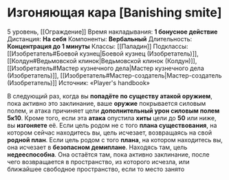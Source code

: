 # Изгоняющая кара [Banishing smite]
5 уровень, [[Ограждение]]
Время накладывания: **1 бонусное действие**
Дистанция: **На себя**
Компоненты: **Вербальный**
Длительность: **Концентрация до 1 минуты**
Классы: [[Паладин]]
Подклассы: [[Изобретатель#Боевой кузнец|Боевой кузнец (Изобретатель)]], [[Колдун#Ведьмовской клинок|Ведьмовской клинок (Колдун)]], [[Изобретатель#Мастер кузнечного дела|Мастер кузнечного дела (Изобретатель)]], [[Изобретатель#Мастер-создатель|Мастер-создатель (Изобретатель)]]
Источник: «Player's handbook»

В следующий раз, когда вы **попадёте по существу атакой оружием**, пока активно это заклинание, ваше **оружие** покрывается силовым полем, и атака причиняет цели **дополнительный урон силовым полем 5к10**. Кроме того, если эта **атака** опустила **хиты** цели до **50** или ниже, вы **изгоняете** её. Если цель родом не с того **плана существования**, на котором сейчас находитесь вы, цель исчезает, возвращаясь на свой **родной план**. Если цель родом с того **плана**, на котором находитесь вы, она исчезает в **безопасном демиплане**. Находясь там, цель **недееспособна**. Она остаётся там, пока активно заклинание, после чего возвращается в пространство, из которого исчезла, или ближайшее свободное пространство, если то место занято